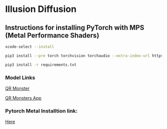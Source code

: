 # Illusion Diffusion

## Instructions for installing PyTorch with MPS (Metal Performance Shaders)
```bash
xcode-select --install

pip3 install --pre torch torchvision torchaudio --extra-index-url https://download.pytorch.org/whl/nightly/cpu

pip3 install -r requirements.txt
```

### Model Links

[QR Monster](https://huggingface.co/monster-labs/control_v1p_sd15_qrcode_monster)

[QR Monsters App](https://huggingface.co/spaces/AP123/IllusionDiffusion/blob/main/app.py)

### Pytorch Metal Installtion link:

[Here](https://developer.apple.com/metal/pytorch/)
